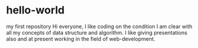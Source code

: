 # hello-world
my first repository
Hi everyone, 
    I like coding on the condition I am clear with all my concepts of data structure and algorithm.
    I like giving presentations also and at present working in the field of web-development.
